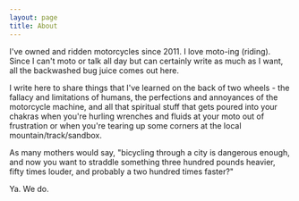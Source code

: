 ```yaml
---
layout: page
title: About
---
```


I've owned and ridden motorcycles since 2011. I love moto-ing (riding). Since I can't moto or talk all day but can certainly write as much as I want, all the backwashed bug juice comes out here.

I write here to share things that I've learned on the back of two wheels - the fallacy and limitations of humans, the perfections and annoyances of the motorcycle machine, and all that spiritual stuff that gets poured into your chakras when you're hurling wrenches and fluids at your moto out of frustration or when you're tearing up some corners at the local mountain/track/sandbox. 

As many mothers would say, "bicycling through a city is dangerous enough, and now you want to straddle something three hundred pounds heavier, fifty times louder, and probably a two hundred times faster?"

Ya. We do.
